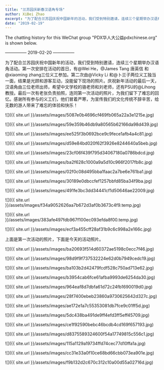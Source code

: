 ```yaml
---
title: "兰苏园庆新春汉语角专场"
author: XiBei Zhao
excerpt: "为了配合兰苏园庆祝中国新年的活动，我们受到特别邀请，连续三个星期举办汉语角活动。第一次安排在活动的首日，有@Wei He，@James Tang 唐英信 和@xiaoming zhang三位义工参加。第二次由@Vicky Li 和@卜兰子两位义工独当一面，结果是光顾和游客互动，没能留下现场的照片。庆祝新年活动的最后一天，汉语角由三位老师出师，希望中文学校的骆老师和刘老师，还有PSU的@Lihong教授。最后一次有老张负责拍照，连同第一次活动的照片，为我们留下了难忘的回忆。感谢所有参与的义工们，他们冒着严寒，为宣传我们的文化传统不辞辛苦，给无数的游人带来了难忘的体验和快乐！"
date: "2019-02-19"
---
```


The chatting history for this WeChat group "PDX华人大公益pdxchinese.org" is shown below.

—————  2019-02-20  —————

为了配合兰苏园庆祝中国新年的活动，我们受到特别邀请，连续三个星期举办汉语角活动。第一次安排在活动的首日，有@Wei He，@James Tang 唐英信 和@xiaoming zhang三位义工参加。第二次由@Vicky Li 和@卜兰子两位义工独当一面，结果是光顾和游客互动，没能留下现场的照片。庆祝新年活动的最后一天，汉语角由三位老师出师，希望中文学校的骆老师和刘老师，还有PSU的@Lihong教授。最后一次有老张负责拍照，连同第一次活动的照片，为我们留下了难忘的回忆。感谢所有参与的义工们，他们冒着严寒，为宣传我们的文化传统不辞辛苦，给无数的游人带来了难忘的体验和快乐！

![]({{ site.url }}/assets/images/5087e0b4696cf469fb065a22a3e1215e.jpg)

![]({{ site.url }}/assets/images/59e359b46db9a80565b62166da98d439.jpg)

![]({{ site.url }}/assets/images/ee525f3b0692bce9c9fece1afb4a4c81.jpg)

![]({{ site.url }}/assets/images/d59e84bd020f62f3926e8244640a5beb.jpg)

![]({{ site.url }}/assets/images/23cf06f439f795d34067180a0786bdcd.jpg)

![]({{ site.url }}/assets/images/ba2f628c1000a9a5d10c966f2017fb8c.jpg)

![]({{ site.url }}/assets/images/02f0c08d495bba1faac2a7be6e761ba1.jpg)

![]({{ site.url }}/assets/images/30189e0dbccfef1257bbfd85ba34f9ba.jpg)

![]({{ site.url }}/assets/images/491fe3bc3dd34441cf1d50646ae22009.jpg)

![]({{ site.url }}/assets/images/f34a9052626aa7b672d3af0b3673c4f9.temp.jpg)

![]({{ site.url }}/assets/images/383afe497fdb967f100ec093efda8f00.temp.jpg)

![]({{ site.url }}/assets/images/ecf3a455cff28af31b9c6c998a2e166c.jpg)

上面是第一次活动的照片，下面是今天的活动照片。

![]({{ site.url }}/assets/images/ba20693f514d60372ae5198c0ecc7f46.jpg)

![]({{ site.url }}/assets/images/98d9f9f737532224e62d0b7949cedc19.jpg)

![]({{ site.url }}/assets/images/ba103b2d42479fcdf528c750ad713e62.jpg)

![]({{ site.url }}/assets/images/b3954cab6fce61afba9993de6254da30.jpg)

![]({{ site.url }}/assets/images/964eaf8d7dbfa61d72c24fb1690019d0.jpg)

![]({{ site.url }}/assets/images/28f7400ebeb23860a9730625642d327c.jpg)

![]({{ site.url }}/assets/images/ae172e1a7c55353081db7fce9c01ff5d.jpg)

![]({{ site.url }}/assets/images/5dc438ba491de9ff4efd3ff5eff45709.jpg)

![]({{ site.url }}/assets/images/ce1f92590bebc46bcdb4cd169f657193.jpg)

![]({{ site.url }}/assets/images/d8375589324600f54a17749815c556c1.jpg)

![]({{ site.url }}/assets/images/115a1129a19734ffd74cec77d10ffa1a.jpg)

![]({{ site.url }}/assets/images/cc31e33a0f10ce68bd66cbb073ea901e.jpg)

![]({{ site.url }}/assets/images/f9b132d2c670c312c10a00d55a02716d.jpg)
